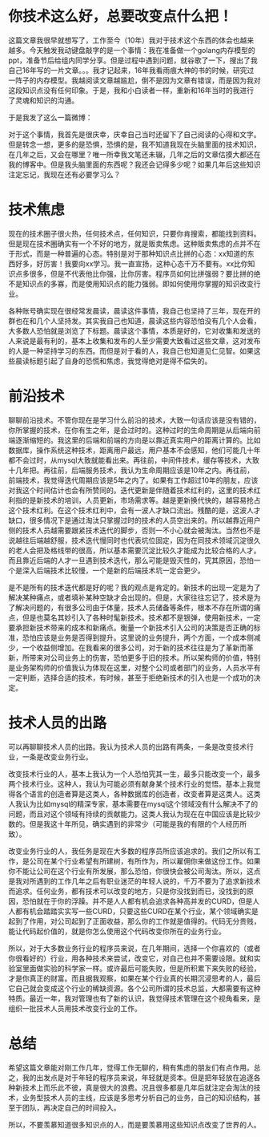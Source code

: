 # 你技术这么好，总要改变点什么把！

这篇文章我很早就想写了，工作至今（10年）我对于技术这个东西的体会也越来越多。今天触发我动键盘敲字的是一个事情：我在准备做一个golang内存模型的ppt，准备节后给组内同学分享。但是过程中遇到问题，就谷歌了一下，搜出了我自己16年写的一片文章。。。我才记起来，16年我看雨痕大神的书的时候，研究过一阵子的内存模型。我越阅读文章越尴尬，倒不是因为文章有错误，而是因为我对这段知识点没有任何印象。于是，我和小白读者一样，重新和16年当时的我进行了灵魂和知识的沟通。

于是我发了这么一篇微博：


对于这个事情，我首先是很庆幸，庆幸自己当时还留下了自己阅读的心得和文字。但是转念一想，更多的是恐惧，恐惧的是，我不知道我现在头脑里面的技术知识，在几年之后，又会在哪里？唯一所幸我文笔还未辍，几年之后的文章估摸大都还在我的博客中。但是我头脑里面的东西呢？我还会记得多少呢？如果几年后这些知识注定忘记，我现在还有必要学习么？

# 技术焦虑

现在的技术圈子很火热，任何技术点，任何知识，只要你肯搜索，都能找到资料。但是现在技术圈确实有一个不好的地方，就是贩卖焦虑。这种贩卖焦虑的点并不在于形式，而是一种普遍的心态。特别是对于那种知识点比拼的心态：xx知道的东西好多，好厉害！我要向xx学习。我一直宣扬，这种心态千万不要有。xx比你知识点多很多，但是不代表他比你强，比你厉害。程序员如何比拼强弱？要比拼的绝不是知识点的多寡，而是使用知识点的能力强弱。即如何使用你掌握的知识改变行业。

各种账号确实现在很经常发晨读，晨读这件事情，我自己也坚持了三年，现在开的群也在和几个人坚持发。其实我自己也知道，晨读这些内容恐怕没有几个人会看，大多数人恐怕就是浏览了下标题。晨读这个事情，本质是好的，它对收集和发送的人来说是最有利的，基本上收集和发布的人至少需要大致看过这些文章，这对发布的人是一种坚持学习的东西。而但是对于看的人，我自己也知道见仁见智。如果这些晨读标题引起了自身的恐慌和焦虑，我觉得绝对是得不偿失的。

# 前沿技术

聊聊前沿技术。不管你现在是学习什么前沿的技术，大致一句话应该是没有错的，你所掌握的技术，在你有生之年，是会过时的。这种过时的生命周期是从后端向前端逐渐缩短的。我这里的后端和前端的方向是以靠近真实用户的距离计算的。比如数据库，操作系统这种技术，距离用户最远，用户基本不会感知，他们可能几十年都不会过时，从mysql大致就能看出来。再往前，中间件技术，缓存等技术，大致十几年把。再往前，后端服务技术，我认为生命周期应该是10年之内。再往前，前端技术，我觉得迭代周期应该是5年之内了。如果有工作超过10年的朋友，应该对我这个时间估计也会有所赞同的。迭代更新是伴随着技术红利的，这里的技术红利指的是新技术的培训，人员更新，市场需求等。越是更新换代快的，越容易抢占这个技术红利。在这个技术红利中，会有一波人才缺口流出。残酷的是，这波人才缺口，很多情况下是通过淘汰只掌握过时的技术的人员空出来的。所以越靠近用户侧的技术人员越需要跟紧技术迭代的脚步，否则一不小心就会被淘汰。当然也不是说越往后端越舒服，技术迭代慢同时也代表坑位固定，因为在同技术领域沉淀很久的老人会把及格线带的很高，所以基本需要沉淀比较久才能成为比较合格的人才。而且靠近后端的人才一旦遇到技术迭代，那么可能是毁灭性的，究其原因，恐怕一个是深入后端技术比较慢，一个是新的后端技术坑一定会更少。

是不是所有的技术迭代都是好的呢？我的观点是肯定的。新技术的出现一定是为了解决某种痛点，或者填补某种空缺才会出现的。但是，大家往往忘记了，技术是为了解决问题的，有很多公司由于体量，技术人员储备等条件，根本不存在所谓的痛点，但是也莫名其妙引入了各种时髦新技术。技术都不是银弹，使用新技术，一定要承担新技术带来的成本和新痛点。衡量一个新技术引入公司的决策是否正确的标准，恐怕应该是业务是否得到提升。这里说的业务提升，两个方面，一个成本侧减少，一个收益侧增加。在我看来的很多公司，对于新的技术往往是为了革新而革新，所带来对公司业务上的伤害，恐怕更多于旧的技术。所以架构师的价值，特别是业务架构师的价值我认为体现在这里，对整个公司或者部门的业务，人员水平有一定判断，选择合适的技术，有时候，甚至于拒绝新技术的引入也是一个成功的决定。

# 技术人员的出路

可以再聊聊技术人员的出路。我认为技术人员的出路有两条，一条是改变技术行业，一条是改变业务行业。

改变技术行业的人，基本上我认为一个人恐怕究其一生，最多只能改变一个，最多两个技术行业。这种人，我认为可能必须有献身某个技术行业的觉悟。基本上我觉得各个语言的创造者算是这类人，各种数据库的创造者，改变者算是这类人。这类人我认为比如mysql的精深专家，基本需要在mysql这个领域没有什么解决不了的问题，而且对这个领域有持续的贡献能力。这类人我认为现在在中国应该是比较少数的。但是我这十年所见，确实遇到的非常少（可能是我的有限的个人经历所致）。

改变业务行业的人，我任务是现在大多数的程序员所应该追求的。我们之所以有工作，是公司在某个行业希望有所建树，有所作为，所以雇佣你来做这份工作。如果你不能让公司在这个行业有所发展，那么恐怕，你很快会被公司淘汰。所以，这点是我对所遇到的工作几年之后有职业迷茫的年轻人说的，千万不要为了追求新技术而追求。任何业务，都有技术可以改变的地方，只是你没找到而已，没找到的原因，恐怕就在于你的浮躁。并不是人人都有机会追求各种高并发的CURD，但是人人都有机会踏踏实实写一些CURD，只要这些CURD在某个行业，某个领域确实是起到了作用，对公司起到了正面收益，那么你的工作就是值得的。代码无分贵贱，能让代码起价值的，就是你怎么使用这个代码改变你所在的业务行业。

所以，对于大多数业务行业的程序员来说，在几年期间，选择一个你喜欢的（或者你很看好的）行业，用各种技术来尝试，改变它，对自己也并不需要设限。就和实验室里面做实验的科学家一样。或许最后可能失败，但是所积累下来失败的经验，才是你真正的财富。而且据我观察，如果在某个行业真的长期沉浸思考的人，最后它自己就会变成这个行业的稀缺资源。各个公司所谓的技术总监，大都需要有这种特质。最近一年，我对管理也有了新的认识，我觉得技术管理在这个视角看来，是组织一批技术人员用技术改变行业的工作。

# 总结

希望这篇文章能对刚工作几年，觉得工作无聊的，稍有焦虑的朋友们有点作用。总之，我的出发点是对于年轻的程序员来说，年轻就是资本。但是把年轻放在追逐各种新技术上而乐此不彼，真是很大的浪费。况且很多都是几年后就注定会淘汰的技术，业务型技术人员的主线，应该是多思考分析自己的业务，自己的知识结构，甚至于团队，再决定自己的时间投入。

所以，不要羡慕知道很多知识点的人，而是要羡慕用这些知识点改变了世界的人。
